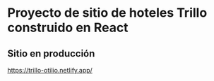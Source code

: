 # Proyecto de sitio de hoteles Trillo construido en React

## Sitio en producción

https://trillo-otilio.netlify.app/
